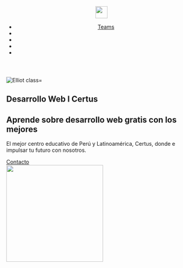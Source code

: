 <html lang="es">

<head>
  <meta charset="UTF-8" />
  <meta name="viewport" content="width=device-width, initial-scale=1.0" />
  <title>Certus I Aprende sobre desarrollo web gratis con los mejores</title>
  <link rel="stylesheet" href="./index.css">
  <link rel="stylesheet" href="https://cdn.jsdelivr.net/npm/bootstrap-icons@1
</head>

<body class="body">
  <header class="header">
    <nav class="nav">
      <div class="container flexbox flexbox--centered-sides">
        <a href="#">
          <img src="https://www.certus.edu.pe/wp-content/uploads/2022/09/logo
            width="86" height="32" />
        </a>
        <ul class="list">
          <li>
            <a href="#">Teams </a>
          </li>
          <li>
            <a href="https://www.linkedin.com/in/elliotgaramendi/" target="_b
          </li>
        </ul>
        </ul>
        <ul class="list">
          <li>
            <a href="https://www.youtube.com/channel/UCF2B4tXgHUoPKxhRMahbwrw
              class="link">
              <i class="bi bi-youtube"></i>
            </a>
          </li>
          <li>
            <a href="https://github.com/joelvillalta18" target="_blank" rel="
              <i class="bi bi-github"></i>
            </a>
          </li>
          <li>
            <a href="https://www.instagram.com/zacklian_killer43/" target="_b
              class="link">
              <i class="bi bi-instagram"></i>
            </a>
          </li>
        </ul>
      </div>
    </nav>
  </header>
  <main>
    <article class="hero d-flex">
      <img src="https://i.postimg.cc/x9MyhM3D/react-system.webp" alt="Elliot 
        class="img img--background" />
      <div class="container g-layout g-layout--center md:g-layout--1fr-1fr">
        <div>
          <h1>Desarrollo Web I Certus</h1>
          <h2>Aprende sobre desarrollo web gratis con los mejores</h2>
          <p>
            El mejor centro educativo de Perú y Latinoamérica, Certus, donde 
            e impulsar tu futuro con nosotros.
          </p>
          <div>
            <a href="https://www.certus.edu.pe" target="_blank" rel="noopener
            <a href="#" class="button">Contacto</a>
          </div>
        </div>
        <div>
          <img src="https://i.postimg.cc/wT2dfHD4/Whats-App-Image-2022-12-29-
            alt="Elliot Garamendi" width="256" height="256" />
        </div>
      </div>
    </article>
  </main>
</body>

</html>